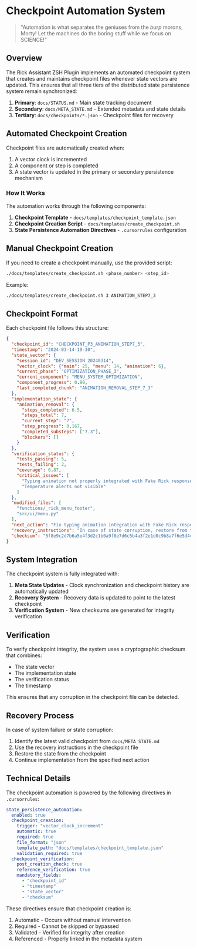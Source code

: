 # Checkpoint Automation System
> "Automation is what separates the geniuses from the *burp* morons, Morty! Let the machines do the boring stuff while we focus on SCIENCE!"

## Overview

The Rick Assistant ZSH Plugin implements an automated checkpoint system that creates and maintains checkpoint files whenever state vectors are updated. This ensures that all three tiers of the distributed state persistence system remain synchronized:

1. **Primary**: `docs/STATUS.md` - Main state tracking document
2. **Secondary**: `docs/META_STATE.md` - Extended metadata and state details
3. **Tertiary**: `docs/checkpoints/*.json` - Checkpoint files for recovery

## Automated Checkpoint Creation

Checkpoint files are automatically created when:

1. A vector clock is incremented
2. A component or step is completed
3. A state vector is updated in the primary or secondary persistence mechanism

### How It Works

The automation works through the following components:

1. **Checkpoint Template** - `docs/templates/checkpoint_template.json`
2. **Checkpoint Creation Script** - `docs/templates/create_checkpoint.sh`
3. **State Persistence Automation Directives** - `.cursorrules` configuration

## Manual Checkpoint Creation

If you need to create a checkpoint manually, use the provided script:

```bash
./docs/templates/create_checkpoint.sh <phase_number> <step_id>
```

Example:
```bash
./docs/templates/create_checkpoint.sh 3 ANIMATION_STEP7_3
```

## Checkpoint Format

Each checkpoint file follows this structure:

```json
{
  "checkpoint_id": "CHECKPOINT_P3_ANIMATION_STEP7_3",
  "timestamp": "2024-03-14-19-30",
  "state_vector": {
    "session_id": "DEV_SESSION_20240314",
    "vector_clock": {"main": 25, "menu": 14, "animation": 6},
    "current_phase": "OPTIMIZATION_PHASE_3",
    "current_component": "MENU_SYSTEM_OPTIMIZATION",
    "component_progress": 0.90,
    "last_completed_chunk": "ANIMATION_REMOVAL_STEP_7_3"
  },
  "implementation_state": {
    "animation_removal": {
      "steps_completed": 6.5,
      "steps_total": 7,
      "current_step": "7",
      "step_progress": 0.167,
      "completed_substeps": ["7.3"],
      "blockers": []
    }
  },
  "verification_status": {
    "tests_passing": 5,
    "tests_failing": 2,
    "coverage": 0.87,
    "critical_issues": [
      "Typing animation not properly integrated with Fake Rick responses",
      "Temperature alerts not visible"
    ]
  },
  "modified_files": [
    "functions/_rick_menu_footer",
    "src/ui/menu.py"
  ],
  "next_action": "Fix typing animation integration with Fake Rick responses (7.1)",
  "recovery_instructions": "In case of state corruption, restore from this checkpoint and continue with the implementation of step 7.1 to fix typing animation integration with Fake Rick responses.",
  "checksum": "5f8e9c2d7b6a5e4f3d2c1b0a9f8e7d6c5b4a3f2e1d0c9b8a7f6e5d4c3b2a1f0e9"
}
```

## System Integration

The checkpoint system is fully integrated with:

1. **Meta State Updates** - Clock synchronization and checkpoint history are automatically updated
2. **Recovery System** - Recovery data is updated to point to the latest checkpoint
3. **Verification System** - New checksums are generated for integrity verification

## Verification

To verify checkpoint integrity, the system uses a cryptographic checksum that combines:
- The state vector
- The implementation state
- The verification status
- The timestamp

This ensures that any corruption in the checkpoint file can be detected.

## Recovery Process

In case of system failure or state corruption:

1. Identify the latest valid checkpoint from `docs/META_STATE.md`
2. Use the recovery instructions in the checkpoint file
3. Restore the state from the checkpoint
4. Continue implementation from the specified next action

## Technical Details

The checkpoint automation is powered by the following directives in `.cursorrules`:

```yaml
state_persistence_automation:
  enabled: true
  checkpoint_creation:
    trigger: "vector_clock_increment"
    automatic: true
    required: true
    file_format: "json"
    template_path: "docs/templates/checkpoint_template.json"
    validation_required: true
  checkpoint_verification:
    post_creation_check: true
    reference_verification: true
    mandatory_fields:
      - "checkpoint_id"
      - "timestamp"
      - "state_vector"
      - "checksum"
```

These directives ensure that checkpoint creation is:
1. Automatic - Occurs without manual intervention
2. Required - Cannot be skipped or bypassed
3. Validated - Verified for integrity after creation
4. Referenced - Properly linked in the metadata system 